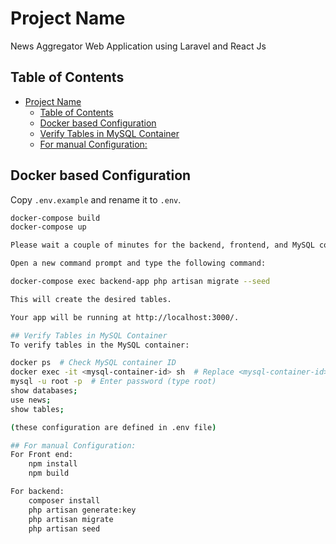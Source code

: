 # Project Name

News Aggregator Web Application using Laravel and React Js


## Table of Contents

- [Project Name](#project-name)
  - [Table of Contents](#table-of-contents)
  - [Docker based Configuration](#docker-based-configuration)
  - [Verify Tables in MySQL Container](#verify-tables-in-mysql-container)
  - [For manual Configuration:](#for-manual-configuration)


## Docker based Configuration

Copy `.env.example` and rename it to `.env`.

```bash
docker-compose build
docker-compose up

Please wait a couple of minutes for the backend, frontend, and MySQL container to be initialized.

Open a new command prompt and type the following command:

docker-compose exec backend-app php artisan migrate --seed

This will create the desired tables.

Your app will be running at http://localhost:3000/.

## Verify Tables in MySQL Container
To verify tables in the MySQL container:

docker ps  # Check MySQL container ID
docker exec -it <mysql-container-id> sh  # Replace <mysql-container-id> with the actual ID
mysql -u root -p  # Enter password (type root)
show databases;
use news;
show tables;

(these configuration are defined in .env file)

## For manual Configuration:
For Front end:
	npm install
	npm build

For backend:
	composer install
	php artisan generate:key
	php artisan migrate
	php artisan seed
